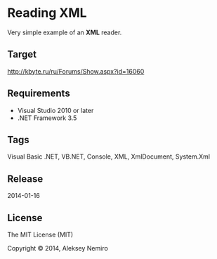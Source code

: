 ﻿# Reading XML

Very simple example of an **XML** reader.

## Target

http://kbyte.ru/ru/Forums/Show.aspx?id=16060

## Requirements

* Visual Studio 2010 or later
* .NET Framework 3.5

## Tags 

Visual Basic .NET, VB.NET, Console, XML, XmlDocument, System.Xml

## Release

2014-01-16

## License

The MIT License (MIT)

Copyright © 2014, Aleksey Nemiro